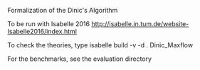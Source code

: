 Formalization of the Dinic's Algorithm

To be run with Isabelle 2016
  http://isabelle.in.tum.de/website-Isabelle2016/index.html

To check the theories, type
  isabelle build -v -d . Dinic_Maxflow

For the benchmarks, see the evaluation directory
